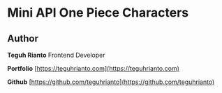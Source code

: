 # Mini API One Piece Characters
## Author

**Teguh Rianto** Frontend Developer

**Portfolio** [https://teguhrianto.com](https://teguhrianto.com)

**Github** [https://github.com/teguhrianto](https://github.com/teguhrianto)
